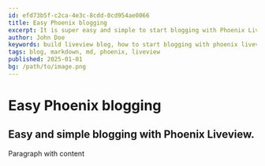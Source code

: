 ```yaml
---
id: efd73b5f-c2ca-4e3c-8cdd-0cd954ae0066
title: Easy Phoenix blogging
excerpt: It is super easy and simple to start blogging with Phoenix Liveview.
author: John Doe
keywords: build liveview blog, how to start blogging with phoenix liveview
tags: blog, markdown, md, phoenix, liveview
published: 2025-01-01
bg: /path/to/image.png
---
```


# Easy Phoenix blogging

## Easy and simple blogging with Phoenix Liveview.

Paragraph with content
